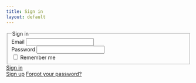 ```yaml
---
title: Sign in
layout: default
---
```


<section class="ph3 pv4">
      <main class="black-80">
        <form class="measure center">
          <fieldset id="sign_up" class="ba b--transparent ph0 mh0">
            <legend class="f4 fw6 ph0 mh0">Sign in</legend>
            <div class="mt3">
              <label class="db fw6 lh-copy f6" for="email-address">Email</label>
              <input class="f5 pa2 input-reset ba bg-transparent hover-bg-light-gray black w-100" type="email" name="email-address"  id="email-address">
            </div>
            <div class="mv3">
              <label class="db fw6 lh-copy f" for="password">Password</label>
              <input class="f5 b pa2 input-reset ba bg-transparent hover-bg-light-gray black w-100" type="password" name="password"  id="password">
            </div>
            <label class="pa0 ma0 lh-copy f6 pointer"><input type="checkbox"> Remember me</label>
          </fieldset>
          <div class="">
            <a href="{{site.baseurl}}/signed-in" class="ph3 pv2 input-reset ba link white bg-mid-gray hover-bg-green pointer f5 dib bn" type="submit" value="Sign in">Sign in</a>
          </div>
          <div class="lh-copy mt3">
            <a href="#0" class="f6 link dim black db">Sign up</a>
            <a href="#0" class="f6 link dim black db">Forgot your password?</a>
          </div>
        </form>
      </main>
    </section>
   
